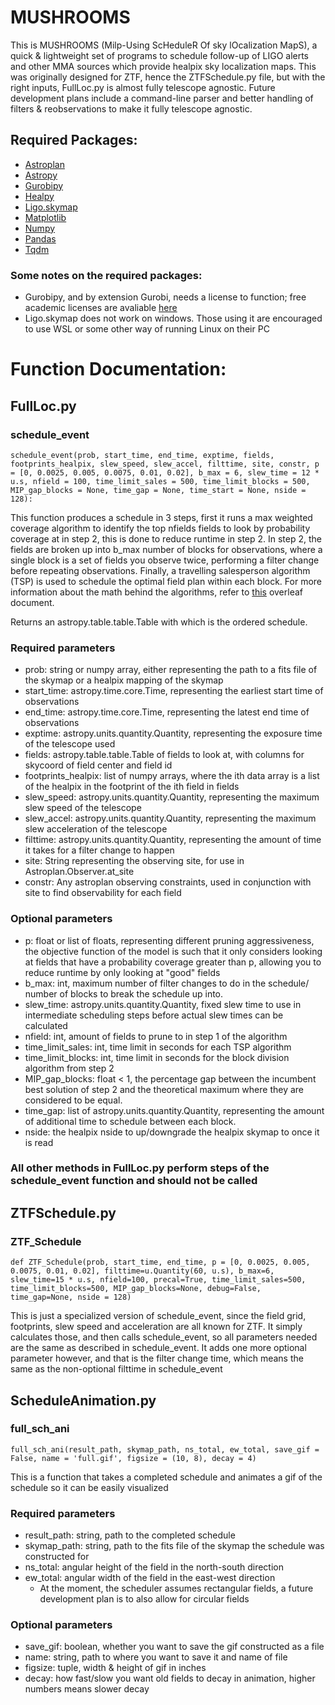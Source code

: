 # MUSHROOMS

This is MUSHROOMS (Milp-Using ScHeduleR Of sky lOcalization MapS), a quick & lightweight set of programs to schedule 
follow-up of LIGO alerts and other MMA sources which provide healpix sky localization maps.
This was originally designed for ZTF, hence the ZTFSchedule.py file, but with the right inputs, FullLoc.py is almost 
fully telescope agnostic. Future development plans include a command-line parser and better handling of filters & 
reobservations to make it fully telescope agnostic. 

## Required Packages:

 - [Astroplan](https://astroplan.readthedocs.io/en/latest/)
 - [Astropy](https://www.astropy.org/)
 - [Gurobipy](https://www.gurobi.com/documentation/9.1/quickstart_mac/cs_python.html)
 - [Healpy](https://healpy.readthedocs.io/en/latest/)
 - [Ligo.skymap](https://lscsoft.docs.ligo.org/ligo.skymap/)
 - [Matplotlib](https://matplotlib.org/)
 - [Numpy](https://numpy.org/)
 - [Pandas](https://pandas.pydata.org/)
 - [Tqdm](https://tqdm.github.io/)

### Some notes on the required packages:

 - Gurobipy, and by extension Gurobi, needs a license to function; free academic licenses are avaliable [here](https://www.gurobi.com/academia/academic-program-and-licenses/)
 - Ligo.skymap does not work on windows. Those using it are encouraged to use WSL or some other way of running Linux on their PC

# Function Documentation:

## FullLoc.py

### schedule_event

`schedule_event(prob, start_time, end_time, exptime, fields, footprints_healpix, slew_speed, slew_accel, filttime, site, constr,
p = [0, 0.0025, 0.005, 0.0075, 0.01, 0.02], b_max = 6, slew_time = 12 * u.s,
                   nfield = 100, time_limit_sales = 500, time_limit_blocks = 500, MIP_gap_blocks = None,
                   time_gap = None, time_start = None, nside = 128):`

This function produces a schedule in 3 steps, first it runs a max weighted coverage algorithm to identify the top
nfields fields to look by probability coverage at in step 2, this is done to reduce runtime in step 2. In step 2, the 
fields are broken up into b_max number of blocks for observations, where a single block is a set of fields you observe
twice, performing a filter change before repeating observations. Finally, a travelling salesperson algorithm (TSP) is used to
schedule the optimal field plan within each block. For more information about the math behind the algorithms, refer to [this](https://www.overleaf.com/read/ctcpwkvrfdcq)
overleaf document.

Returns an astropy.table.table.Table with which is the ordered schedule.

### Required parameters

- prob: string or numpy array, either representing the path to a fits file of the skymap or a healpix mapping of the skymap
- start_time: astropy.time.core.Time, representing the earliest start time of observations
- end_time: astropy.time.core.Time, representing the latest end time of observations
- exptime: astropy.units.quantity.Quantity, representing the exposure time of the telescope used
- fields: astropy.table.table.Table of fields to look at, with columns for skycoord of field center and field id
- footprints_healpix: list of numpy arrays, where the ith data array is a list of the healpix in the footprint of the ith field in fields
- slew_speed: astropy.units.quantity.Quantity, representing the maximum slew speed of the telescope
- slew_accel: astropy.units.quantity.Quantity, representing the maximum slew acceleration of the telescope
- filttime: astropy.units.quantity.Quantity, representing the amount of time it takes for a filter change to happen
- site: String representing the observing site, for use in Astroplan.Observer.at_site
- constr: Any astroplan observing constraints, used in conjunction with site to find observability for each field

### Optional parameters

- p: float or list of floats, representing different pruning aggressiveness, the objective function of the model is such that it only considers looking at fields that have a probability coverage greater than p, allowing you to reduce runtime by only looking at "good" fields
- b_max: int, maximum number of filter changes to do in the schedule/ number of blocks to break the schedule up into.
- slew_time: astropy.units.quantity.Quantity, fixed slew time to use in intermediate scheduling steps before actual slew times can be calculated
- nfield: int, amount of fields to prune to in step 1 of the algorithm
- time_limit_sales: int, time limit in seconds for each TSP algorithm
- time_limit_blocks: int, time limit in seconds for the block division algorithm from step 2
- MIP_gap_blocks: float < 1, the percentage gap between the incumbent best solution of step 2 and the theoretical maximum where they are considered to be equal.
- time_gap: list of astropy.units.quantity.Quantity, representing the amount of additional time to schedule between each block.
- nside: the healpix nside to up/downgrade the healpix skymap to once it is read


### All other methods in FullLoc.py perform steps of the schedule_event function and should not be called

## ZTFSchedule.py

### ZTF_Schedule

`def ZTF_Schedule(prob, start_time, end_time, p = [0, 0.0025, 0.005, 0.0075, 0.01, 0.02],
                 filttime=u.Quantity(60, u.s), b_max=6, slew_time=15 * u.s,
                 nfield=100, precal=True, time_limit_sales=500, time_limit_blocks=500, MIP_gap_blocks=None, debug=False,
                 time_gap=None, nside = 128)`

This is just a specialized version of schedule_event, since the field grid, footprints, slew speed and acceleration are
all known for ZTF. It simply calculates those, and then calls schedule_event, so all parameters needed are the same as
described in schedule_event. It adds one more optional parameter however, and that is the filter change time, which
means the same as the non-optional filttime in schedule_event

## ScheduleAnimation.py

### full_sch_ani
`full_sch_ani(result_path, skymap_path, ns_total, ew_total, save_gif = False, name = 'full.gif', figsize = (10, 8), decay = 4)`

This is a function that takes a completed schedule and animates a gif of the schedule so it can be easily visualized

### Required parameters

- result_path: string, path to the completed schedule
- skymap_path: string, path to the fits file of the skymap the schedule was constructed for
- ns_total: angular height of the field in the north-south direction
- ew_total: angular width of the field in the east-west direction
  - At the moment, the scheduler assumes rectangular fields, a future development plan is to also allow for circular fields

### Optional parameters

- save_gif: boolean, whether you want to save the gif constructed as a file
- name: string, path to where you want to save it and name of file
- figsize: tuple, width & height of gif in inches
- decay: how fast/slow you want old fields to decay in animation, higher numbers means slower decay